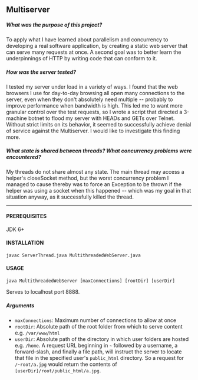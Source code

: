 ## Multiserver

##### What was the purpose of this project?

To apply what I have learned about parallelism and concurrency to developing a real software application, by creating a static web server that can serve many requests at once. A second goal was to better learn the underpinnings of HTTP by writing code that can conform to it.

##### How was the server tested?

I tested my server under load in a variety of ways. I found that the web browsers I use for day-to-day browsing all open many connections to the server, even when they don't absolutely need multiple -- probably to improve performance when bandwidth is high. This led me to want more granular control over the test requests, so I wrote a script that directed a 3-machine botnet to flood my server with HEADs and GETs over Telnet. Without strict limits on its behavior, it seemed to successfully achieve denial of service against the Multiserver. I would like to investigate this finding more.

##### What state is shared between threads? What concurrency problems were encountered?

My threads do not share almost any state. The main thread may access a helper's closeSocket method, but the worst concurrency problem I managed to cause thereby was to force an Exception to be thrown if the helper was using a socket when this happened -- which was my goal in that situation anyway, as it successfully killed the thread.

***

#### PREREQUISITES

JDK 6+

#### INSTALLATION

`javac ServerThread.java MultithreadedWebServer.java`

#### USAGE

`java MultithreadedWebServer [maxConnections] [rootDir] [userDir]`

Serves to localhost port 8888.

##### Arguments

 - `maxConnections`: Maximum number of connections to allow at once
 - `rootDir`: Absolute path of the root folder from which to serve content e.g. `/var/www/html`
 - `userDir`: Absolute path of the directory in which user folders are hosted e.g. `/home`. A request URL beginning in `~` followed by a username, a forward-slash, and finally a file path, will instruct the server to locate that file in the specified user's `public_html` directory. So a request for `/~root/a.jpg` would return the contents of `[userDir]/root/public_html/a.jpg`.